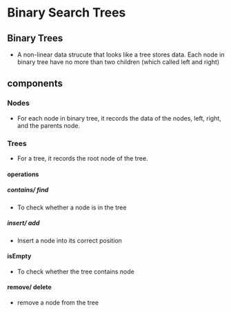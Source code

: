 # Binary Search Trees

## Binary Trees
- A non-linear data strucute that looks like a tree stores data. Each node in binary tree have no more than two children (which called left and right)

## components

### Nodes
- For each node in binary tree, it records the data of the nodes, left, right, and the parents node. 

### Trees
- For a tree, it records the root node of the tree. 

#### operations

##### contains/ find
- To check whether a node is in the tree

##### insert/ add
- Insert a node into its correct position

#### isEmpty
- To check whether the tree contains node

#### remove/ delete
- remove a node from the tree
